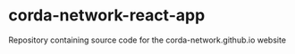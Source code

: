 # corda-network-react-app
Repository containing source code for the corda-network.github.io website
